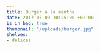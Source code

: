 ```yaml
---
title: Burger à la menthe
date: 2017-05-09 10:25:00 +02:00
is_in_bag: true
thumbnail: "/uploads/burger.jpg"
shelves:
- delices
---
```


